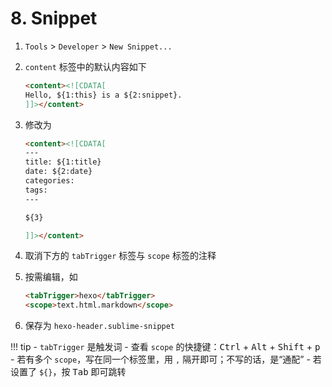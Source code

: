 # 8. Snippet

1. `Tools` > `Developer` > `New Snippet...`
2. `content` 标签中的默认内容如下

    ```html
    <content><![CDATA[
    Hello, ${1:this} is a ${2:snippet}.
    ]]></content>
    ```

3. 修改为

    ```html
    <content><![CDATA[
    ---
    title: ${1:title}
    date: ${2:date}
    categories:
    tags:
    ---

    ${3}

    ]]></content>
    ```

4. 取消下方的 `tabTrigger` 标签与 `scope` 标签的注释
5. 按需编辑，如

    ```html
    <tabTrigger>hexo</tabTrigger>
    <scope>text.html.markdown</scope>
    ```

4. 保存为 `hexo-header.sublime-snippet`

!!! tip
    - `tabTrigger` 是触发词
    - 查看 `scope` 的快捷键：<kbd>Ctrl</kbd> + <kbd>Alt</kbd> + <kbd>Shift</kbd> + <kbd>p</kbd>
    - 若有多个 `scope`，写在同一个标签里，用 `,` 隔开即可；不写的话，是“通配”
    - 若设置了 `${}`，按 <kbd>Tab</kbd> 即可跳转

